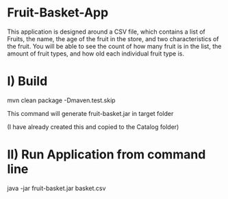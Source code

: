 # Fruit-Basket-App
This application is designed around a CSV file, which contains a list of Fruits, the name, the age of the fruit in the store, and two characteristics of the fruit. You will be able to see the count of how many fruit is in the list, the amount of fruit types, and how old each individual fruit type is. 

# I) Build
mvn clean package -Dmaven.test.skip

This command will generate fruit-basket.jar in target folder

(I have already created this and copied to the Catalog folder)

# II) Run Application from command line
java -jar fruit-basket.jar basket.csv
